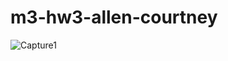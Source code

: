 # m3-hw3-allen-courtney
![Capture1](https://github.com/allen-courtney/m3-hw3-allen-courtney/assets/133686809/7f1608d3-8f53-47fe-93c3-4c64cd8a2f71)
